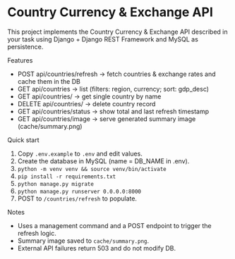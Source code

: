 # Country Currency & Exchange API
This project implements the Country Currency & Exchange API described in your task using Django + Django REST Framework and MySQL as persistence.


Features
- POST api/countries/refresh -> fetch countries & exchange rates and cache them in the DB
- GET api/countries -> list (filters: region, currency; sort: gdp_desc)
- GET api/countries/<name> -> get single country by name
- DELETE api/countries/<name> -> delete country record
- GET api/countries/status -> show total and last refresh timestamp
- GET api/countries/image -> serve generated summary image (cache/summary.png)


Quick start
1. Copy `.env.example` to `.env` and edit values.
2. Create the database in MySQL (name = DB_NAME in .env).
3. `python -m venv venv && source venv/bin/activate`
4. `pip install -r requirements.txt`
5. `python manage.py migrate`
6. `python manage.py runserver 0.0.0.0:8000`
7. POST to `/countries/refresh` to populate.


Notes
- Uses a management command and a POST endpoint to trigger the refresh logic.
- Summary image saved to `cache/summary.png`.
- External API failures return 503 and do not modify DB.